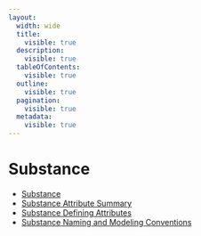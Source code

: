 ```yaml
---
layout:
  width: wide
  title:
    visible: true
  description:
    visible: true
  tableOfContents:
    visible: true
  outline:
    visible: true
  pagination:
    visible: true
  metadata:
    visible: true
---
```


# Substance

- [Substance](../substance/substance.md)
- [Substance Attribute Summary](../substance/substance-attribute-summary.md)
- [Substance Defining Attributes](../substance/substance-defining-attributes.md)
- [Substance Naming and Modeling Conventions](../substance/substance-naming-and-modeling-conventions.md)
